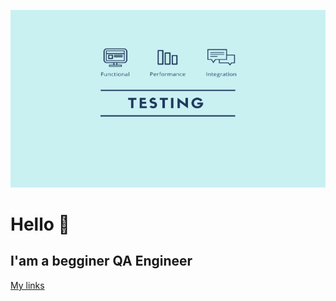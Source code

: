 [![Header](assets/photo.png)](https://vk.com/b0kiy)

# Hello 👋
## I'am a begginer QA Engineer 
[My links](https://docs.google.com/document/d/1On8aMwsyibRypypAGSza7_q6xAoC1ZN5EDrVUR6rD6g/edit?tab=t.0) 